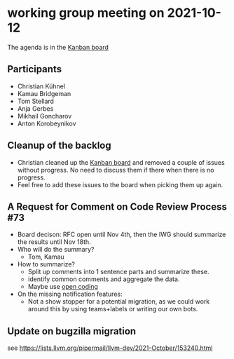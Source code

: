 # working group meeting on 2021-10-12

The agenda is in the [Kanban board](https://github.com/llvm/llvm-iwg/projects/1)

## Participants

* Christian Kühnel
* Kamau Bridgeman
* Tom Stellard
* Anja Gerbes
* Mikhail Goncharov
* Anton Korobeynikov

## Cleanup of the backlog

* Christian cleaned up the [Kanban board](https://github.com/llvm/llvm-iwg/projects/1)
  and removed a couple of issues without progress. No need to discuss them if there
  when there is no progress.
* Feel free to add these issues to the board when picking them up again.

## A Request for Comment on Code Review Process #73

* Board decison: RFC open until Nov 4th, then the IWG should summarize the results until Nov 18th.
* Who will do the summary?
  * Tom, Kamau
* How to summarize?
  * Split up comments into 1 sentence parts and summarize these. 
  * identify common comments and aggregate the data.
  * Maybe use [open coding](http://pages.cpsc.ucalgary.ca/~saul/wiki/uploads/CPSC681/open-coding.pdf)
* On the missing notification features:
  * Not a show stopper for a potential migration, as we could work around this by using 
    teams+labels or writing our own bots.

## Update on bugzilla migration

see https://lists.llvm.org/pipermail/llvm-dev/2021-October/153240.html
